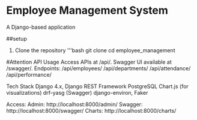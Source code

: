 # Employee Management System

A Django-based application

##setup
1. Clone the repository
   '''bash
   git clone <repo-url>
   cd employee_management

#Attention
API Usage
  Access APIs at /api/.
  Swagger UI available at /swagger/.
  Endpoints:
    /api/employees/
    /api/departments/
    /api/attendance/
    /api/performance/

Tech Stack
  Django 4.x, Django REST Framework
  PostgreSQL
  Chart.js (for visualizations)
  drf-yasg (Swagger)
  django-environ, Faker

Access:
  Admin: http://localhost:8000/admin/
  Swagger: http://localhost:8000/swagger/
  Charts: http://localhost:8000/charts/
